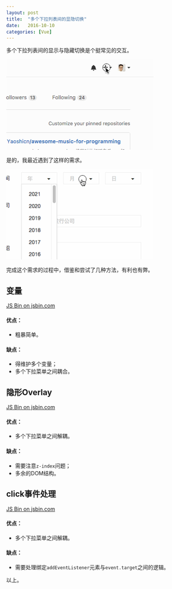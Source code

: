 ```yaml
---
layout: post
title:  "多个下拉列表间的显隐切换"
date:   2016-10-10
categories: [Vue]
---
```


多个下拉列表间的显示与隐藏切换是个挺常见的交互。

![multi-dropdowns-1](/images/posts/20161010-multi-dropdowns-1.gif)

是的，我最近遇到了这样的需求。

![multi-dropdowns-2](/images/posts/20161010-multi-dropdowns-2.gif)

完成这个需求的过程中，借鉴和尝试了几种方法，有利也有弊。

## 变量

<a class="jsbin-embed" href="http://jsbin.com/zuhadel/embed?js,output">JS Bin on jsbin.com</a><script src="http://static.jsbin.com/js/embed.min.js?3.39.19"></script>

#### 优点：

- 粗暴简单。

#### 缺点：

- 得维护多个变量；
- 多个下拉菜单之间耦合。

## 隐形Overlay

<a class="jsbin-embed" href="http://jsbin.com/qeqose/embed?js,output">JS Bin on jsbin.com</a><script src="http://static.jsbin.com/js/embed.min.js?3.39.19"></script>

#### 优点：

- 多个下拉菜单之间解耦。

#### 缺点：

- 需要注意`z-index`问题；
- 多余的DOM结构。

## click事件处理

<a class="jsbin-embed" href="http://jsbin.com/jarube/embed?js,output">JS Bin on jsbin.com</a><script src="http://static.jsbin.com/js/embed.min.js?3.39.19"></script>

#### 优点：

- 多个下拉菜单之间解耦。

#### 缺点：

- 需要处理绑定`addEventListener`元素与`event.target`之间的逻辑。

以上。
